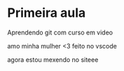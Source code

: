 # Primeira aula

 Aprendendo git com curso em video

amo minha mulher <3 feito no vscode

agora estou mexendo no siteee
